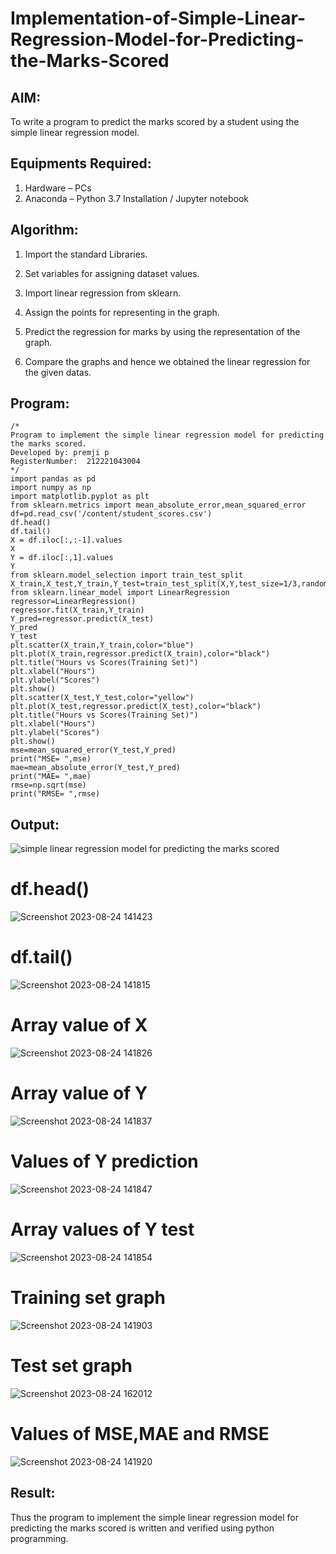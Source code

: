 # Implementation-of-Simple-Linear-Regression-Model-for-Predicting-the-Marks-Scored

## AIM:
To write a program to predict the marks scored by a student using the simple linear regression model.

## Equipments Required:
1. Hardware – PCs
2. Anaconda – Python 3.7 Installation / Jupyter notebook

## Algorithm:
1. Import the standard Libraries.

2. Set variables for assigning dataset values.
   
3. Import linear regression from sklearn.
 
4. Assign the points for representing in the graph.
 
5. Predict the regression for marks by using the representation of the graph.

6. Compare the graphs and hence we obtained the linear regression for the given datas.

## Program:
```
/*
Program to implement the simple linear regression model for predicting the marks scored.
Developed by: premji p
RegisterNumber:  212221043004
*/
import pandas as pd
import numpy as np
import matplotlib.pyplot as plt
from sklearn.metrics import mean_absolute_error,mean_squared_error
df=pd.read_csv('/content/student_scores.csv')
df.head()
df.tail()
X = df.iloc[:,:-1].values
X
Y = df.iloc[:,1].values
Y
from sklearn.model_selection import train_test_split
X_train,X_test,Y_train,Y_test=train_test_split(X,Y,test_size=1/3,random_state=0)
from sklearn.linear_model import LinearRegression
regressor=LinearRegression()
regressor.fit(X_train,Y_train)
Y_pred=regressor.predict(X_test)
Y_pred
Y_test
plt.scatter(X_train,Y_train,color="blue")
plt.plot(X_train,regressor.predict(X_train),color="black")
plt.title("Hours vs Scores(Training Set)")
plt.xlabel("Hours")
plt.ylabel("Scores")
plt.show()
plt.scatter(X_test,Y_test,color="yellow")
plt.plot(X_test,regressor.predict(X_test),color="black")
plt.title("Hours vs Scores(Training Set)")
plt.xlabel("Hours")
plt.ylabel("Scores")
plt.show()
mse=mean_squared_error(Y_test,Y_pred)
print("MSE= ",mse)
mae=mean_absolute_error(Y_test,Y_pred)
print("MAE= ",mae)
rmse=np.sqrt(mse)
print("RMSE= ",rmse)

```
## Output:
![simple linear regression model for predicting the marks scored](sam.png)
# df.head()
![Screenshot 2023-08-24 141423](https://github.com/chandramohan3/Implementation-of-Simple-Linear-Regression-Model-for-Predicting-the-Marks-Scored/assets/142579775/26905b7a-453e-4e02-b1ec-16b149b5b3c5)
# df.tail()
![Screenshot 2023-08-24 141815](https://github.com/chandramohan3/Implementation-of-Simple-Linear-Regression-Model-for-Predicting-the-Marks-Scored/assets/142579775/39c302f6-2926-4dd5-a6e3-95ff255a97d4)

# Array value of X
![Screenshot 2023-08-24 141826](https://github.com/chandramohan3/Implementation-of-Simple-Linear-Regression-Model-for-Predicting-the-Marks-Scored/assets/142579775/88e7978e-23a1-4e0f-9ef4-da9250e6b3ed)

# Array value of Y
![Screenshot 2023-08-24 141837](https://github.com/chandramohan3/Implementation-of-Simple-Linear-Regression-Model-for-Predicting-the-Marks-Scored/assets/142579775/5f72cf98-ceaf-43ec-9482-d9b036cd6a2e)

# Values of Y prediction
![Screenshot 2023-08-24 141847](https://github.com/chandramohan3/Implementation-of-Simple-Linear-Regression-Model-for-Predicting-the-Marks-Scored/assets/142579775/0d41e29e-9f78-4490-857e-9c912d2c62bf)

# Array values of Y test
![Screenshot 2023-08-24 141854](https://github.com/chandramohan3/Implementation-of-Simple-Linear-Regression-Model-for-Predicting-the-Marks-Scored/assets/142579775/8706b56e-f276-41f2-96e2-bd2d98274e5f)

# Training set graph
![Screenshot 2023-08-24 141903](https://github.com/chandramohan3/Implementation-of-Simple-Linear-Regression-Model-for-Predicting-the-Marks-Scored/assets/142579775/c277e823-cb79-4bca-ac0e-00963d8f0795)

# Test set graph
![Screenshot 2023-08-24 162012](https://github.com/chandramohan3/Implementation-of-Simple-Linear-Regression-Model-for-Predicting-the-Marks-Scored/assets/142579775/96bfd221-3ac2-4197-a254-178f581c241a)

# Values of MSE,MAE and RMSE
![Screenshot 2023-08-24 141920](https://github.com/chandramohan3/Implementation-of-Simple-Linear-Regression-Model-for-Predicting-the-Marks-Scored/assets/142579775/56c42b36-03cb-4fc6-8a25-4c84fbee14d3)


## Result:
Thus the program to implement the simple linear regression model for predicting the marks scored is written and verified using python programming.
